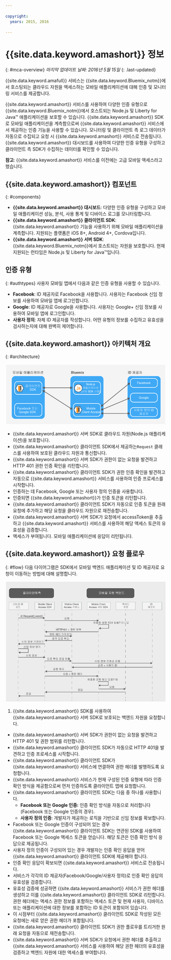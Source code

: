 ```yaml
---

copyright:
  years: 2015, 2016

---
```


# {{site.data.keyword.amashort}} 정보
{: #mca-overview}
*마지막 업데이트 날짜: 2016년 5월 15일*
{: .last-updated}

{{site.data.keyword.amafull}} 서비스는 {{site.data.keyword.Bluemix_notm}}에서 호스팅되는 클라우드 자원을 액세스하는 모바일 애플리케이션에 대해 인증 및 모니터링 서비스를 제공합니다. 

{{site.data.keyword.amashort}} 서비스를 사용하여 다양한 인증 유형으로 {{site.data.keyword.Bluemix_notm}}에서 호스트되는 Node.js 및 Liberty for Java&trade; 애플리케이션을 보호할 수 있습니다. {{site.data.keyword.amashort}} SDK로 모바일 애플리케이션을 계측함으로써 {{site.data.keyword.amashort}} 서비스에서 제공하는 인증 기능을 사용할 수 있습니다. 모니터링 및 클라이언트 측 로그 데이터가 자동으로 수집되고 요청 시 {{site.data.keyword.amashort}} 서비스로 전송됩니다. {{site.data.keyword.amashort}} 대시보드를 사용하여 다양한 인증 유형을 구성하고 클라이언트 측 SDK가 수집하는 데이터를 확인할 수 있습니다. 

**참고**: {{site.data.keyword.amashort}} 서비스를 이전에는 고급 모바일 액세스라고 했습니다. 

## {{site.data.keyword.amashort}} 컴포넌트
{: #components}

* **{{site.data.keyword.amashort}} 대시보드**: 다양한 인증 유형을 구성하고 모바일 애플리케이션 성능, 분석, 사용 통계 및 디바이스 로그를 모니터링합니다. 
* **{{site.data.keyword.amashort}} 클라이언트 SDK**: {{site.data.keyword.amashort}} 기능을 사용하기 위해 모바일 애플리케이션을 계측합니다. 지원되는 플랫폼은 iOS 8+, Android 4+, Cordova입니다. 
* **{{site.data.keyword.amashort}} 서버 SDK**: {{site.data.keyword.Bluemix_notm}}에서 호스트되는 자원을 보호합니다. 현재 지원되는 런타임은 Node.js 및 Liberty for Java&trade;입니다.

## 인증 유형
{: #authtypes}
사용자 모바일 앱에서 다음과 같은 인증 유형을 사용할 수 있습니다. 
* **Facebook**: ID 제공자로 Facebook을 사용합니다. 사용자는 Facebook 신임 정보를 사용하여 모바일 앱에 로그인합니다. 
* **Google**: ID 제공자로 Google을 사용합니다. 사용자는 Google+ 신임 정보를 사용하여 모바일 앱에 로그인합니다. 
* **사용자 정의**: 자체 ID 제공자를 작성합니다. 어떤 유형의 정보를 수집하고 유효성을 검사하는지에 대해 완벽히 제어합니다. 

## {{site.data.keyword.amashort}} 아키텍처 개요
{: #architecture}

![이미지](images/mca-overview.jpg)

* {{site.data.keyword.amashort}} 서버 SDK로 클라우드 자원(Node.js 애플리케이션)을 보호합니다.
* {{site.data.keyword.amashort}} 클라이언트 SDK에서 제공하는`Request` 클래스를 사용하여 보호된 클라우드 자원과 통신합니다.
* {{site.data.keyword.amashort}} 서버 SDK가 권한이 없는 요청을 발견하고 HTTP 401 권한 인증 확인을 리턴합니다.
* {{site.data.keyword.amashort}} 클라이언트 SDK가 권한 인증 확인을 발견하고 자동으로 {{site.data.keyword.amashort}} 서비스를 사용하여 인증 프로세스를 시작합니다.
* 인증하는 데 Facebook, Google 또는 사용자 정의 인증을 사용합니다. 
* 인증되면 {{site.data.keyword.amashort}}가 인증 토큰을 리턴합니다. 
* {{site.data.keyword.amashort}} 클라이언트 SDK가 자동으로 인증 토큰을 원래 요청에 추가하고 해당 요청을 클라우드 자원으로 재전송합니다.
* {{site.data.keyword.amashort}} 서버 SDK가 요청에서 accessToken을 추출하고 {{site.data.keyword.amashort}} 서비스를 사용하여 해당 액세스 토큰의 유효성을 검증합니다.
* 액세스가 부여됩니다. 모바일 애플리케이션에 응답이 리턴됩니다. 

## {{site.data.keyword.amashort}} 요청 플로우
{: #flow}
다음 다이어그램은 SDK에서 모바일 백엔드 애플리케이션 및 ID 제공자로 요청이 이동하는 방법에 대해 설명합니다. 

![이미지](images/mca-sequence-overview.jpg)

1. {{site.data.keyword.amashort}} SDK를 사용하여 {{site.data.keyword.amashort}} 서버 SDK로 보호되는 백엔드 자원을 요청합니다.
* {{site.data.keyword.amashort}} 서버 SDK가 권한이 없는 요청을 발견하고 HTTP 401 및 권한 범위를 리턴합니다.
* {{site.data.keyword.amashort}} 클라이언트 SDK가 자동으로 HTTP 401을 발견하고 인증 프로세스를 시작합니다.
* {{site.data.keyword.amashort}} 클라이언트 SDK가 {{site.data.keyword.amashort}} 서비스에 연결하여 권한 헤더를 발행하도록 요청합니다.
* {{site.data.keyword.amashort}} 서비스가 현재 구성된 인증 유형에 따라 인증 확인 방식을 제공함으로써 먼저 인증하도록 클라이언트 앱에 요청합니다. 
* {{site.data.keyword.amashort}} 클라이언트 SDK는 다음 중 하나를 사용합니다.
   *  **Facebook 또는 Google 인증:** 인증 확인 방식을 자동으로 처리합니다(Facebook 또는 Google 인증의 경우). 
   * **사용자 정의 인증**: 개발자가 제공하는 로직을 기반으로 신임 정보를 확보합니다. 
* Facebook 또는 Google 인증이 구성되어 있는 경우 {{site.data.keyword.amashort}} 클라이언트 SDK는 연관된 SDK를 사용하여 Facebook 또는 Google 액세스 토큰을 얻습니다. 해당 토큰은 인증 확인 방식 응답으로 제공됩니다. 
* 사용자 정의 인증이 구성되어 있는 경우 개발자는 인증 확인 응답을 얻어 {{site.data.keyword.amashort}} 클라이언트 SDK에 제공해야 합니다.
* 인증 확인 응답이 확보되면 {{site.data.keyword.amashort}} 서비스로 전송됩니다. 
* 서비스가 각각의 ID 제공자(Facebook/Google/사용자 정의)로 인증 확인 응답의 유효성을 검증합니다. 
* 유효성 검증에 성공하면 {{site.data.keyword.amashort}} 서비스가 권한 헤더를 생성하고 이를 {{site.data.keyword.amashort}} 클라이언트 SDK로 리턴합니다. 권한 헤더에는 액세스 권한 정보를 포함하는 액세스 토큰 및 현재 사용자, 디바이스 또는 애플리케이션에 대한 정보를 포함하는 ID 토큰이 포함되어 있습니다. 
* 이 시점부터 {{site.data.keyword.amashort}} 클라이언트 SDK로 작성된 모든 요청에는 새로 얻은 권한 헤더가 포함됩니다.
* {{site.data.keyword.amashort}} 클라이언트 SDK가 권한 플로우를 트리거한 원래 요청을 자동으로 재전송합니다.
* {{site.data.keyword.amashort}} 서버 SDK가 요청에서 권한 헤더를 추출하고 {{site.data.keyword.amashort}} 서비스를 사용하여 해당 권한 헤더의 유효성을 검증하고 백엔드 자원에 대한 액세스를 부여합니다.
